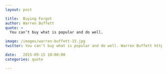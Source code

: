 ```yaml
---
layout: post

title:  Buying Forgot
author: Warren Buffett
quote: >
  You can’t buy what is popular and do well.

image: /images/warren-buffett-15.jpg
twitter: You can’t buy what is popular and do well. Warren Buffett http://quotes.stockflare.com/

date:   2015-09-15 10:00:00
categories: quote

---
```


